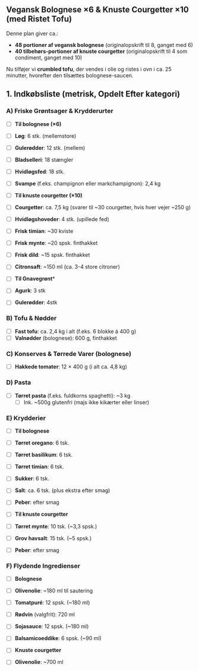 ## Vegansk Bolognese ×6 & Knuste Courgetter ×10 (med Ristet Tofu)

Denne plan giver ca.:  
- **48 portioner af vegansk bolognese** (originalopskrift til 8, ganget med 6)  
- **40 tilbehørs-portioner af knuste courgetter** (originalopskrift til 4 som condiment, ganget med 10)  

Nu tilføjer vi **crumbled tofu**, der vendes i olie og ristes i ovn i ca. 25 minutter, hvorefter den tilsættes bolognese-saucen.

## 1. Indkøbsliste (metrisk, Opdelt Efter kategori)

### A) Friske Grøntsager & Krydderurter

- [ ] **Til bolognese (×6)**  
- [ ] **Løg**: 6 stk. (mellemstore)  
- [ ] **Gulerødder**: 12 stk. (mellem)  
- [ ] **Bladselleri**: 18 stængler  
- [ ] **Hvidløgsfed**: 18 stk.  
- [ ] **Svampe** (f.eks. champignon eller markchampignon): 2,4 kg  

- [ ] **Til knuste courgetter (×10)**  
- [ ] **Courgetter**: ca. 7,5 kg (svarer til ~30 courgetter, hvis hver vejer ~250 g)  
- [ ] **Hvidløgshoveder**: 4 stk. (upillede fed)  
- [ ] **Frisk timian**: ~30 kviste  
- [ ] **Frisk mynte**: ~20 spsk. finthakket  
- [ ] **Frisk dild**: ~15 spsk. finthakket  
- [ ] **Citronsaft**: ~150 ml (ca. 3-4 store citroner)

- [ ] **Til Gnavegrønt***
- [ ] **Agurk**: 3 stk
- [ ] **Gulerødder**: 4stk

### B) Tofu & Nødder

- [ ] **Fast tofu**: ca. 2,4 kg i alt (f.eks. 6 blokke á 400 g)  
- [ ] **Valnødder** (bolognese): 600 g, finthakket

### C) Konserves & Tørrede Varer (bolognese)

- [ ] **Hakkede tomater**: 12 × 400 g (i alt ca. 4,8 kg)

### D) Pasta

- [ ] **Tørret pasta** (f.eks. fuldkorns spaghetti): ~3 kg
	- [ ] Ink. ~500g glutenfri (majs ikke kikærter eller linser)

### E) Krydderier

- [ ] **Til bolognese**  
- [ ] **Tørret oregano**: 6 tsk.  
- [ ] **Tørret basilikum**: 6 tsk.  
- [ ] **Tørret timian**: 6 tsk.  
- [ ] **Sukker**: 6 tsk.  
- [ ] **Salt**: ca. 6 tsk. (plus ekstra efter smag)  
- [ ] **Peber**: efter smag  

- [ ] **Til knuste courgetter**  
- [ ] **Tørret mynte**: 10 tsk. (~3,3 spsk.)  
- [ ] **Grov havsalt**: 15 tsk. (~5 spsk.)  
- [ ] **Peber**: efter smag  

### F) Flydende Ingredienser

- [ ] **Bolognese**  
- [ ] **Olivenolie**: ~180 ml til sautering  
- [ ] **Tomatpuré**: 12 spsk. (~180 ml)  
- [ ] **Rødvin** (valgfrit): 720 ml  
- [ ] **Sojasauce**: 12 spsk. (~180 ml)  
- [ ] **Balsamicoeddike**: 6 spsk. (~90 ml)

- [ ] **Knuste courgetter**  
- [ ] **Olivenolie**: ~700 ml  
